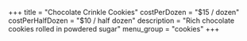 +++
title = "Chocolate Crinkle Cookies"
costPerDozen = "$15 / dozen"
costPerHalfDozen = "$10 / half dozen"
description = "Rich chocolate cookies rolled in powdered sugar"
menu_group = "cookies"
+++
